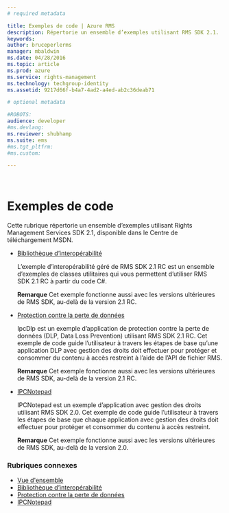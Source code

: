 ```yaml
---
# required metadata

title: Exemples de code | Azure RMS
description: Répertorie un ensemble d’exemples utilisant RMS SDK 2.1.
keywords:
author: bruceperlerms
manager: mbaldwin
ms.date: 04/28/2016
ms.topic: article
ms.prod: azure
ms.service: rights-management
ms.technology: techgroup-identity
ms.assetid: 9217d66f-b4a7-4ad2-a4ed-ab2c36deab71

# optional metadata

#ROBOTS:
audience: developer
#ms.devlang:
ms.reviewer: shubhamp
ms.suite: ems
#ms.tgt_pltfrm:
#ms.custom:

---
```


﻿
# Exemples de code

Cette rubrique répertorie un ensemble d’exemples utilisant Rights Management Services SDK 2.1, disponible dans le Centre de téléchargement MSDN.

- [Bibliothèque d’interopérabilité](https://Code.MSDN.Microsoft.Com/AD-RMS-SDK-20-Interop-eb3fbce7)

  L’exemple d’interopérabilité géré de RMS SDK 2.1 RC est un ensemble d’exemples de classes utilitaires qui vous permettent d’utiliser RMS SDK 2.1 RC à partir du code C#.

  **Remarque** Cet exemple fonctionne aussi avec les versions ultérieures de RMS SDK, au-delà de la version 2.1 RC.

- [Protection contre la perte de données](https://Code.MSDN.Microsoft.Com/IpcDlp-Sample-Application-d30bb99d)

  IpcDlp est un exemple d’application de protection contre la perte de données (DLP, Data Loss Prevention) utilisant RMS SDK 2.1 RC. Cet exemple de code guide l’utilisateur à travers les étapes de base qu’une application DLP avec gestion des droits doit effectuer pour protéger et consommer du contenu à accès restreint à l’aide de l’API de fichier RMS.

  **Remarque** Cet exemple fonctionne aussi avec les versions ultérieures de RMS SDK, au-delà de la version 2.1 RC.

- [IPCNotepad](https://Code.MSDN.Microsoft.Com/IPCNotepad-Sample-f67dae80)

  IPCNotepad est un exemple d’application avec gestion des droits utilisant RMS SDK 2.0. Cet exemple de code guide l’utilisateur à travers les étapes de base que chaque application avec gestion des droits doit effectuer pour protéger et consommer du contenu à accès restreint.

  **Remarque** Cet exemple fonctionne aussi avec les versions ultérieures de RMS SDK, au-delà de la version 2.0.
 
### Rubriques connexes

* [Vue d'ensemble](ad-rms-overview.md)
* [Bibliothèque d’interopérabilité](https://Code.MSDN.Microsoft.Com/AD-RMS-SDK-20-Interop-eb3fbce7)
* [Protection contre la perte de données](https://Code.MSDN.Microsoft.Com/IpcDlp-Sample-Application-d30bb99d)
* [IPCNotepad](https://Code.MSDN.Microsoft.Com/IPCNotepad-Sample-f67dae80)
 

 


<!--HONumber=Apr16_HO3-->


